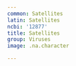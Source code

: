```yaml
---
common: Satellites
latin: Satellites
ncbi: '12877'
title: Satellites
group: Viruses
image: .na.character

---
```

